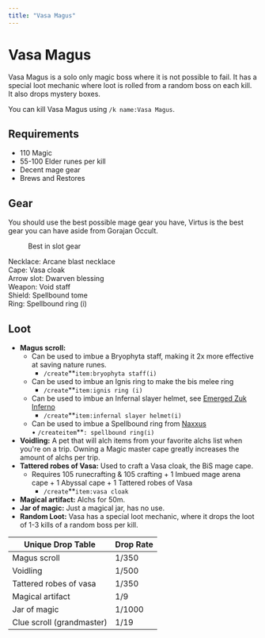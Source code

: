```yaml
---
title: "Vasa Magus"
---
```


# Vasa Magus

Vasa Magus is a solo only magic boss where it is not possible to fail. It has a special loot mechanic where loot is rolled from a random boss on each kill. It also drops mystery boxes.

You can kill Vasa Magus using `/k name:Vasa Magus`.

## Requirements

- 110 Magic
- 55-100 Elder runes per kill
- Decent mage gear
- Brews and Restores

## Gear

You should use the best possible mage gear you have, Virtus is the best gear you can have aside from Gorajan Occult.

<figure><figcaption>Best in slot gear</figcaption></figure>

Necklace: Arcane blast necklace\
Cape: Vasa cloak\
Arrow slot: Dwarven blessing\
Weapon: Void staff\
Shield: Spellbound tome\
Ring: Spellbound ring (i)

## Loot

- **Magus scroll:**
  - Can be used to imbue a Bryophyta staff, making it 2x more effective at saving nature runes.
    - `/create`\*\*`item:bryophyta staff(i)`
  - Can be used to imbue an Ignis ring to make the bis melee ring
    - `/create`\*\*`item:ignis ring (i)`
  - Can be used to imbue an Infernal slayer helmet, see [Emerged Zuk Inferno](../../minigames/emerged-zuk-inferno.md)
    - `/create`\*\*`item:infernal slayer helmet(i)`
  - Can be used to imbue a Spellbound ring from [Naxxus](/bosses/naxxus)\
     • `/createitem`\*\*`: spellbound ring(i)`
- **Voidling:** A pet that will alch items from your favorite alchs list when you're on a trip. Owning a Magic master cape greatly increases the amount of alchs per trip.
- **Tattered robes of Vasa:** Used to craft a Vasa cloak, the BiS mage cape.
  - Requires 105 runecrafting & 105 crafting + 1 Imbued mage arena cape + 1 Abyssal cape + 1 Tattered robes of Vasa
    - `/create`\*\*`item:vasa cloak`
- **Magical artifact:** Alchs for 50m.
- **Jar of magic:** Just a magical jar, has no use.
- **Random Loot:** Vasa has a special loot mechanic, where it drops the loot of 1-3 kills of a random boss per kill.

| **Unique Drop Table**     | **Drop Rate** |
| ------------------------- | ------------- |
| Magus scroll              | 1/350         |
| Voidling                  | 1/500         |
| Tattered robes of vasa    | 1/350         |
| Magical artifact          | 1/9           |
| Jar of magic              | 1/1000        |
| Clue scroll (grandmaster) | 1/19          |
